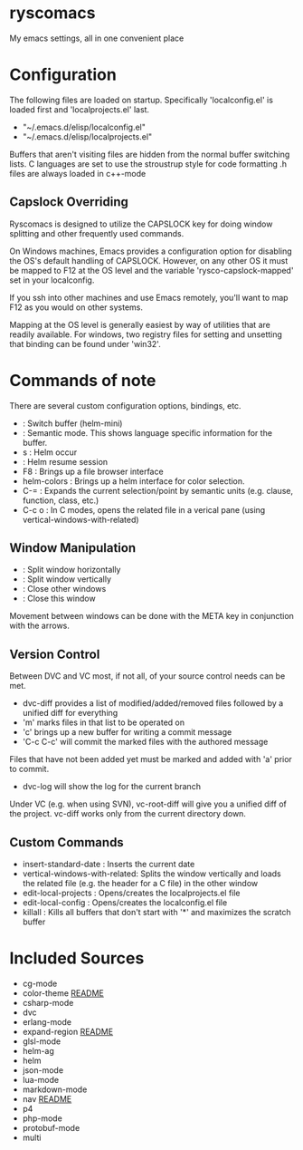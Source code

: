 ryscomacs
=========

My emacs settings, all in one convenient place

# Configuration
The following files are loaded on startup.  Specifically 'localconfig.el' is loaded first and 'localprojects.el' last.
* "~/.emacs.d/elisp/localconfig.el"
* "~/.emacs.d/elisp/localprojects.el"

Buffers that aren't visiting files are hidden from the normal buffer switching lists.
C languages are set to use the stroustrup style for code formatting
.h files are always loaded in c++-mode

## Capslock Overriding
Ryscomacs is designed to utilize the CAPSLOCK key for doing window splitting and other frequently used commands.

On Windows machines, Emacs provides a configuration option for disabling the OS's default handling of CAPSLOCK.  However, on any other OS it must be mapped to F12 at the OS level and the variable 'rysco-capslock-mapped' set in your localconfig.

If you ssh into other machines and use Emacs remotely, you'll want to map F12 as you would on other systems.

Mapping at the OS level is generally easiest by way of utilities that are readily available.  For windows, two registry files for setting and unsetting that binding can be found under 'win32'.

# Commands of note
There are several custom configuration options, bindings, etc.

* <CAPSLOCK><CAPSLOCK> :  Switch buffer (helm-mini)
* <CAPSLOCK><SPC> :  Semantic mode.  This shows language specific information for the buffer.
* <CAPSLOCK>s :  Helm occur
* <CAPSLOCK><RET> :  Helm resume session
* F8 :  Brings up a file browser interface
* helm-colors :  Brings up a helm interface for color selection.
* C-= :  Expands the current selection/point by semantic units (e.g. clause, function, class, etc.)
* C-c o :  In C modes, opens the related file in a verical pane (using vertical-windows-with-related)

## Window Manipulation

* <CAPSLOCK><DOWN> :  Split window horizontally
* <CAPSLOCK><RIGHT> :  Split window vertically
* <CAPSLOCK><UP> :  Close other windows
* <CAPSLOCK><LEFT> :  Close this window

Movement between windows can be done with the META key in conjunction with the arrows.

## Version Control
Between DVC and VC most, if not all, of your source control needs can be met.

* dvc-diff provides a list of modified/added/removed files followed by a unified diff for everything
* 'm' marks files in that list to be operated on
* 'c' brings up a new buffer for writing a commit message
* 'C-c C-c' will commit the marked files with the authored message

Files that have not been added yet must be marked and added with 'a' prior to commit.

* dvc-log will show the log for the current branch

Under VC (e.g. when using SVN), vc-root-diff will give you a unified diff of the project. vc-diff works only from the current directory down.

## Custom Commands
* insert-standard-date :  Inserts the current date
* vertical-windows-with-related:  Splits the window vertically and loads the related file (e.g. the header for a C file) in the other window
* edit-local-projects :  Opens/creates the localprojects.el file
* edit-local-config :  Opens/creates the localconfig.el file
* killall :  Kills all buffers that don't start with '*' and maximizes the scratch buffer

# Included Sources
* cg-mode
* color-theme [README](elisp/color-theme-6.6.0/README)
* csharp-mode
* dvc
* erlang-mode
* expand-region [README](elisp/expand-region/README.md)
* glsl-mode
* helm-ag
* helm
* json-mode
* lua-mode
* markdown-mode
* nav [README](elisp/nav/README.md)
* p4
* php-mode
* protobuf-mode
* multi
